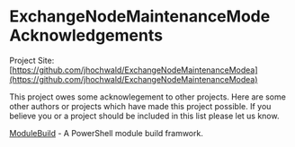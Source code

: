 # ExchangeNodeMaintenanceMode Acknowledgements

Project Site: [https://github.com/jhochwald/ExchangeNodeMaintenanceModea](https://github.com/jhochwald/ExchangeNodeMaintenanceModea)

This project owes some acknowlegement to other projects. Here are some other authors or projects which have made this project possible. If you believe you or a project should be included in this list please let us know.

[ModuleBuild](https://github.com/zloeber/ModuleBuild) - A PowerShell module build framwork.
